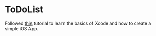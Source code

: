 # ToDoList
Followed [this](https://developer.apple.com/library/ios/referencelibrary/GettingStarted/RoadMapiOS/) tutorial to learn the basics of Xcode and how to create a simple iOS App.

